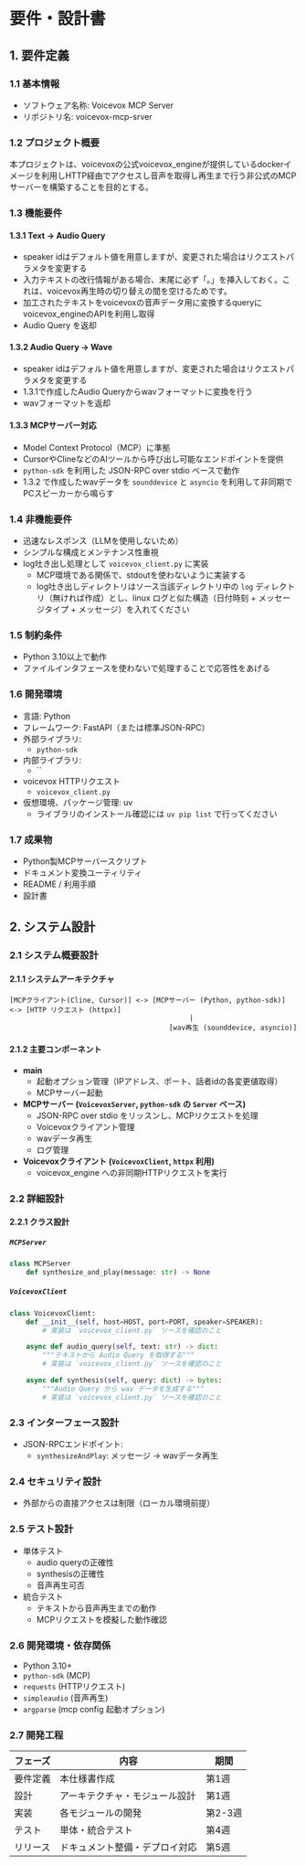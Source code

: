 
# 要件・設計書

## 1. 要件定義

### 1.1 基本情報
- ソフトウェア名称: Voicevox MCP Server
- リポジトリ名: voicevox-mcp-srver

### 1.2 プロジェクト概要

本プロジェクトは、voicevoxの公式voicevox_engineが提供しているdockerイメージを利用しHTTP経由でアクセスし音声を取得し再生まで行う非公式のMCPサーバーを構築することを目的とする。

### 1.3 機能要件

#### 1.3.1 Text → Audio Query
- speaker idはデフォルト値を用意しますが、変更された場合はリクエストパラメタを変更する
- 入力テキストの改行情報がある場合、末尾に必ず「。」を挿入しておく。これは、voicevox再生時の切り替えの間を空けるためです。
- 加工されたテキストをvoicevoxの音声データ用に変換するqueryにvoicevox_engineのAPIを利用し取得
- Audio Query を返却

#### 1.3.2 Audio Query → Wave
- speaker idはデフォルト値を用意しますが、変更された場合はリクエストパラメタを変更する
- 1.3.1で作成したAudio Queryからwavフォーマットに変換を行う
- wavフォーマットを返却

#### 1.3.3 MCPサーバー対応
- Model Context Protocol（MCP）に準拠
- CursorやClineなどのAIツールから呼び出し可能なエンドポイントを提供
- `python-sdk` を利用した JSON-RPC over stdio ベースで動作
- 1.3.2 で作成したwavデータを `sounddevice` と `asyncio` を利用して非同期でPCスピーカーから鳴らす

### 1.4 非機能要件

- 迅速なレスポンス（LLMを使用しないため）
- シンプルな構成とメンテナンス性重視
- log吐き出し処理として `voicevox_client.py` に実装
  - MCP環境である関係で、stdoutを使わないように実装する
  - log吐き出しディレクトリはソース当該ディレクトリ中の `log` ディレクトリ（無ければ作成）とし、linux ログと似た構造（日付時刻 + メッセージタイプ + メッセージ）を入れてください

### 1.5 制約条件

- Python 3.10以上で動作
- ファイルインタフェースを使わないで処理することで応答性をあげる

### 1.6 開発環境

- 言語: Python
- フレームワーク: FastAPI（または標準JSON-RPC）
- 外部ライブラリ:
  - `python-sdk`
- 内部ライブラリ:
  - ``
- voicevox HTTPリクエスト
  - `voicevox_client.py`
- 仮想環境、パッケージ管理: uv
  - ライブラリのインストール確認には `uv pip list` で行ってください

### 1.7 成果物

- Python製MCPサーバースクリプト
- ドキュメント変換ユーティリティ
- README / 利用手順
- 設計書

## 2. システム設計

### 2.1 システム概要設計

#### 2.1.1 システムアーキテクチャ
```
[MCPクライアント(Cline, Cursor)] <-> [MCPサーバー (Python, python-sdk)] <-> [HTTP リクエスト (httpx)]
                                            |
                                       [wav再生 (sounddevice, asyncio)]
```

#### 2.1.2 主要コンポーネント
- **main**
  - 起動オプション管理（IPアドレス、ポート、話者idの各変更値取得）
  - MCPサーバー起動
- **MCPサーバー (`VoicevoxServer`, `python-sdk` の `Server` ベース)**
  - JSON-RPC over stdio をリッスンし、MCPリクエストを処理
  - Voicevoxクライアント管理
  - wavデータ再生
  - ログ管理
- **Voicevoxクライアント (`VoicevoxClient`, `httpx` 利用)**
  - voicevox_engine への非同期HTTPリクエストを実行

### 2.2 詳細設計

#### 2.2.1 クラス設計

##### `MCPServer`
```python
class MCPServer
    def synthesize_and_play(message: str) -> None
```

##### `VoicevoxClient`
```python
class VoicevoxClient:
    def __init__(self, host=HOST, port=PORT, speaker=SPEAKER):
        # 実装は `voicevox_client.py` ソースを確認のこと

    async def audio_query(self, text: str) -> dict:
        """テキストから Audio Query を取得する"""
        # 実装は `voicevox_client.py` ソースを確認のこと

    async def synthesis(self, query: dict) -> bytes:
        """Audio Query から wav データを生成する"""
        # 実装は `voicevox_client.py` ソースを確認のこと
```

### 2.3 インターフェース設計

- JSON-RPCエンドポイント:
  - `synthesizeAndPlay`: メッセージ → wavデータ再生
  
### 2.4 セキュリティ設計

- 外部からの直接アクセスは制限（ローカル環境前提）

### 2.5 テスト設計

- 単体テスト
  - audio queryの正確性
  - synthesisの正確性
  - 音声再生可否
- 統合テスト
  - テキストから音声再生までの動作
  - MCPリクエストを模擬した動作確認

### 2.6 開発環境・依存関係

- Python 3.10+
- `python-sdk` (MCP)
- `requests` (HTTPリクエスト)
- `simpleaudio` (音声再生)
- `argparse` (mcp config 起動オプション)

### 2.7 開発工程

| フェーズ | 内容 | 期間 |
|---------|------|------|
| 要件定義 | 本仕様書作成 | 第1週 |
| 設計 | アーキテクチャ・モジュール設計 | 第1週 |
| 実装 | 各モジュールの開発 | 第2-3週 |
| テスト | 単体・統合テスト | 第4週 |
| リリース | ドキュメント整備・デプロイ対応 | 第5週 |
